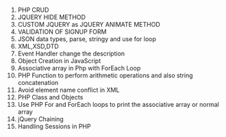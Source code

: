 
1. PHP CRUD
2. JQUERY HIDE METHOD
3. CUSTOM JQUERY as JQUERY ANIMATE METHOD
4. VALIDATION OF SIGNUP FORM
5. JSON data types, parse, stringy and use for loop
6. XML,XSD,DTD
8. Event Handler change the description
9. Object Creation in JavaScript
10. Associative array in Php with ForEach Loop
11. PHP Function to perform arithmetic operations and also string concatenation
12. Avoid element name conflict in XML
13. PHP Class and Objects
14. Use PHP For and ForEach loops to print the associative array or normal array
15. jQuery Chaining
16. Handling Sessions in PHP

